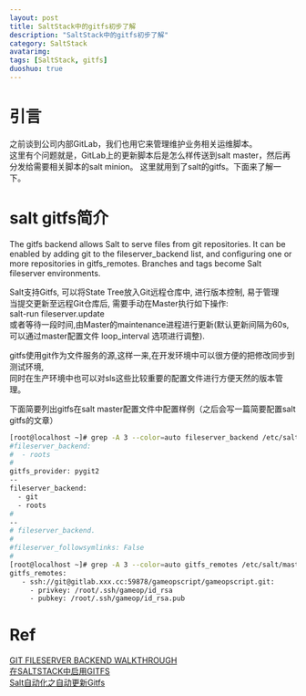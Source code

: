 ```yaml
---
layout: post
title: SaltStack中的gitfs初步了解
description: "SaltStack中的gitfs初步了解"
category: SaltStack
avatarimg:
tags: [SaltStack, gitfs]
duoshuo: true
---
```


# 引言
之前谈到公司内部GitLab，我们也用它来管理维护业务相关运维脚本。  
这里有个问题就是，GitLab上的更新脚本后是怎么样传送到salt master，然后再分发给需要相关脚本的salt minion。
这里就用到了salt的gitfs。下面来了解一下。

# salt gitfs简介
>
The gitfs backend allows Salt to serve files from git repositories. It can be enabled by adding git to the fileserver_backend list, 
and configuring one or more repositories in gitfs_remotes.
Branches and tags become Salt fileserver environments.

> 
Salt支持Gitfs, 可以将State Tree放入Git远程仓库中, 进行版本控制, 易于管理  
当提交更新至远程Git仓库后, 需要手动在Master执行如下操作:  
salt-run fileserver.update  
或者等待一段时间,由Master的maintenance进程进行更新(默认更新间隔为60s, 可以通过master配置文件 loop_interval 选项进行调整).

>
gitfs使用git作为文件服务的源,这样一来,在开发环境中可以很方便的把修改同步到测试环境,  
同时在生产环境中也可以对sls这些比较重要的配置文件进行方便天然的版本管理。

下面简要列出gitfs在salt master配置文件中配置样例（之后会写一篇简要配置salt gitfs的文章）

```bash
[root@localhost ~]# grep -A 3 --color=auto fileserver_backend /etc/salt/master
#fileserver_backend:
#  - roots
#
gitfs_provider: pygit2
--
fileserver_backend:
  - git
  - roots
#
--
# fileserver_backend.
#
#fileserver_followsymlinks: False
#
[root@localhost ~]# grep -A 3 --color=auto gitfs_remotes /etc/salt/master
gitfs_remotes:
   - ssh://git@gitlab.xxx.cc:59878/gameopscript/gameopscript.git:
     - privkey: /root/.ssh/gameop/id_rsa
     - pubkey: /root/.ssh/gameop/id_rsa.pub
```    

# Ref
[GIT FILESERVER BACKEND WALKTHROUGH](https://docs.saltstack.com/en/latest/topics/tutorials/gitfs.html)  
[在SALTSTACK中启用GITFS](http://www.cnphp6.com/archives/25526)  
[Salt自动化之自动更新Gitfs](http://pengyao.org/salt-auto-gitfs-update.html)    
